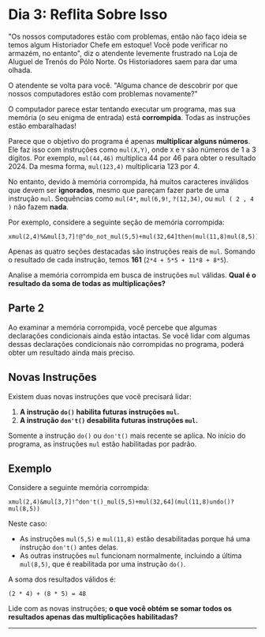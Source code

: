 # Dia 3: Reflita Sobre Isso

"Os nossos computadores estão com problemas, então não faço ideia se temos algum Historiador Chefe em estoque! Você pode verificar no armazém, no entanto", diz o atendente levemente frustrado na Loja de Aluguel de Trenós do Pólo Norte. Os Historiadores saem para dar uma olhada.

O atendente se volta para você. "Alguma chance de descobrir por que nossos computadores estão com problemas novamente?"

O computador parece estar tentando executar um programa, mas sua memória (o seu enigma de entrada) está **corrompida**. Todas as instruções estão embaralhadas!

Parece que o objetivo do programa é apenas **multiplicar alguns números**. Ele faz isso com instruções como `mul(X,Y)`, onde `X` e `Y` são números de 1 a 3 dígitos. Por exemplo, `mul(44,46)` multiplica 44 por 46 para obter o resultado 2024. Da mesma forma, `mul(123,4)` multiplicaria 123 por 4.

No entanto, devido à memória corrompida, há muitos caracteres inválidos que devem ser **ignorados**, mesmo que pareçam fazer parte de uma instrução `mul`. Sequências como `mul(4*`, `mul(6,9!`, `?(12,34)`, ou `mul ( 2 , 4 )` não fazem **nada**.

Por exemplo, considere a seguinte seção de memória corrompida:
```
xmul(2,4)%&mul[3,7]!@^do_not_mul(5,5)+mul(32,64]then(mul(11,8)mul(8,5))
```

Apenas as quatro seções destacadas são instruções reais de `mul`. Somando o resultado de cada instrução, temos **161** (`2*4 + 5*5 + 11*8 + 8*5`).

Analise a memória corrompida em busca de instruções `mul` válidas. **Qual é o resultado da soma de todas as multiplicações?**

## Parte 2

Ao examinar a memória corrompida, você percebe que algumas declarações condicionais ainda estão intactas. Se você lidar com algumas dessas declarações condicionais não corrompidas no programa, poderá obter um resultado ainda mais preciso.

## Novas Instruções

Existem duas novas instruções que você precisará lidar:

1. **A instrução `do()` habilita futuras instruções `mul`.**
2. **A instrução `don't()` desabilita futuras instruções `mul`.**

Somente a instrução `do()` ou `don't()` mais recente se aplica. No início do programa, as instruções `mul` estão habilitadas por padrão.

## Exemplo

Considere a seguinte memória corrompida:
```
xmul(2,4)&mul[3,7]!^don't()_mul(5,5)+mul(32,64](mul(11,8)undo()?mul(8,5))
```
Neste caso:
- As instruções `mul(5,5)` e `mul(11,8)` estão desabilitadas porque há uma instrução `don't()` antes delas.
- As outras instruções `mul` funcionam normalmente, incluindo a última `mul(8,5)`, que é reabilitada por uma instrução `do()`.

A soma dos resultados válidos é:
```
(2 * 4) + (8 * 5) = 48
```
Lide com as novas instruções; **o que você obtém se somar todos os resultados apenas das multiplicações habilitadas?**


---
